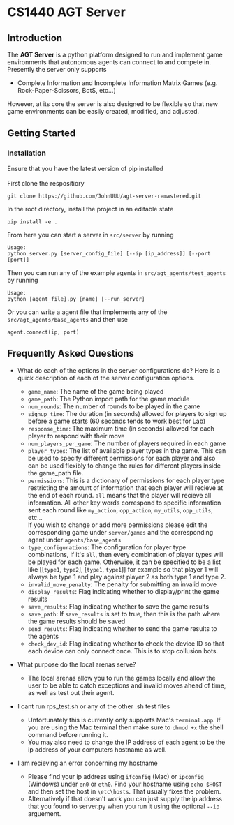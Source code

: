 # **CS1440 AGT Server**
## **Introduction**
The **AGT Server** is a python platform designed to run and implement game environments that autonomous agents can connect to and compete in. Presently the server only supports 
- Complete Information and Incomplete Information Matrix Games (e.g. Rock-Paper-Scissors, BotS, etc...)

However, at its core the server is also designed to be flexible so that new game environments can be easily created, modified, and adjusted.

## **Getting Started**
### **Installation** 
Ensure that you have the latest version of pip installed <br> <br>
First clone the respositiory 
```
git clone https://github.com/JohnUUU/agt-server-remastered.git
```
In the root directory, install the project in an editable state
```
pip install -e .
```
From here you can start a server in `src/server` by running 
```
Usage: 
python server.py [server_config_file] [--ip [ip_address]] [--port [port]]
```
Then you can run any of the example agents in `src/agt_agents/test_agents` by running 
```
Usage: 
python [agent_file].py [name] [--run_server]
```
Or you can write a agent file that implements any of the `src/agt_agents/base_agents` and then use 
```
agent.connect(ip, port)
```


## **Frequently Asked Questions**
- What do each of the options in the server configurations do? 
Here is a quick description of each of the server configuration options.
    - `game_name`: The name of the game being played 
    - `game_path`: The Python import path for the game module 
    - `num_rounds`: The number of rounds to be played in the game 
    - `signup_time`: The duration (in seconds) allowed for players to sign up before a game starts (60 seconds tends to work best for Lab) 
    - `response_time`: The maximum time (in seconds) allowed for each player to respond with their move
    - `num_players_per_game`: The number of players required in each game
    - `player_types`: The list of available player types in the game. This can be used to specify different permissions for each player and also can be used flexibly to change the rules for different players inside the game_path file. 
    - `permissions`: This is a dictionary of permissions for each player type restricting the amount of information that each player will recieve at the end of each round. `all` means that the player will recieve all information. All other key words correspond to specific information sent each round like `my_action`, `opp_action`,  `my_utils`, `opp_utils`, etc... <br>
    If you wish to change or add more permissions please edit the corresponding game under `server/games` and the corresponding agent under `agents/base_agents`
    - `type_configurations`: The configuration for player type combinations, if it's `all`, then every combination of player types will be played for each game. Otherwise, it can be specified to be a list like [[`type1`, `type2`], [`type1`, `type1`]] for example so that player 1 will always be type 1 and play against player 2 as both type 1 and type 2. 
    - `invalid_move_penalty`: The penalty for submitting an invalid move
    - `display_results`: Flag indicating whether to display/print the game results
    - `save_results`: Flag indicating whether to save the game results
    - `save_path`: If `save_results` is set to true, then this is the path where the game results should be saved
    - `send_results`:  Flag indicating whether to send the game results to the agents
    - `check_dev_id`:  Flag indicating whether to check the device ID so that each device can only connect once. This is to stop collusion bots. 

- What purpose do the local arenas serve? 
    - The local arenas allow you to run the games locally and allow the user to be able to catch exceptions and invalid moves ahead of time, as well as test out their agent. 
    <!---
    [TODO]: If you do add handin mode make sure to add a blurb about it here
    --->

- I cant run rps_test.sh or any of the other .sh test files
    - Unfortunately this is currently only supports Mac's `terminal.app`. If you are using the Mac terminal then make sure to `chmod +x` the shell command before running it. 
    - You may also need to change the IP address of each agent to be the ip address of your computers hostname as well. 

- I am recieving an error concerning my hostname
    - Please find your ip address using `ifconfig` (Mac) or `ipconfig` (Windows) under `en0` or `eth0`. Find your hostname using `echo $HOST` and then set the host in `\etc\hosts`. That usually fixes the problem. 
    - Alternatively if that doesn't work you can just supply the ip address that you found to server.py when you run it using the optional `--ip` arguement. 